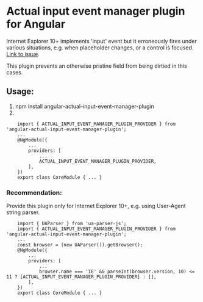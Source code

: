 # Actual input event manager plugin for Angular

Internet Explorer 10+ implements 'input' event but it erroneously fires under various situations, e.g. when placeholder changes, or a control is focused.
[Link to issue](https://connect.microsoft.com/IE/feedbackdetail/view/856700).

This plugin prevents an otherwise pristine field from being dirtied in this cases.


## Usage:
1. npm install angular-actual-input-event-manager-plugin
2. 
```
    import { ACTUAL_INPUT_EVENT_MANAGER_PLUGIN_PROVIDER } from 'angular-actual-input-event-manager-plugin';
    ...
    @NgModule({
        ...
        providers: [
            ...
            ACTUAL_INPUT_EVENT_MANAGER_PLUGIN_PROVIDER,
        ],
    })
    export class CoreModule { ... }

```

### Recommendation:
Provide this plugin only for Internet Explorer 10+, e.g. using User-Agent string parser.
```
    import { UAParser } from 'ua-parser-js';
    import { ACTUAL_INPUT_EVENT_MANAGER_PLUGIN_PROVIDER } from 'angular-actual-input-event-manager-plugin';
    ...
    const browser = (new UAParser()).getBrowser();
    @NgModule({
        ...
        providers: [
            ...
            browser.name === 'IE' && parseInt(browser.version, 10) <= 11 ? [ACTUAL_INPUT_EVENT_MANAGER_PLUGIN_PROVIDER] : [],
        ],
    })
    export class CoreModule { ... }

```